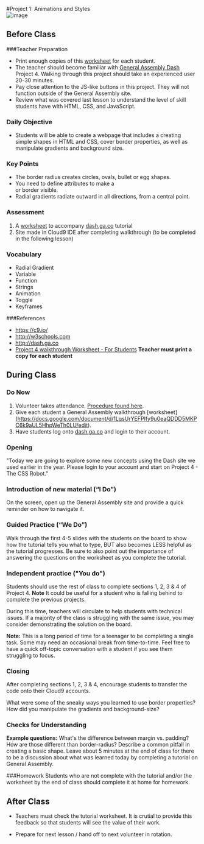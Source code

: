 #Project 1: Animations and Styles  
![image](http://i.imgur.com/qFWmEba.png)

## Before Class

###Teacher Preparation
* Print enough copies of this [worksheet](https://docs.google.com/document/d/1LqsUrYEFPIfy9u0eaQDDD5MKPC6k9aUL5HhpWeTh0LU/edit) for each student.
* The teacher should become familiar with [General Assembly Dash](dash.ga.co) Project 4. Walking through this project should take an experienced user 20-30 minutes. 
* Pay close attention to the JS-like buttons in this project. They will not function outside of the General Assembly site.
* Review what was covered last lesson to understand the level of skill students have with HTML, CSS, and JavaScript. 

### Daily Objective

* Students will be able to create a webpage that includes a creating simple shapes in HTML and CSS, cover border properties, as well as manipulate gradients and background size.


### Key Points

* The border radius creates circles, ovals, bullet or egg shapes.
* You need to define attributes to make a <div> or border visible.
* Radial gradients radiate outward in all directions, from a central point.


### Assessment

1. A [worksheet](https://docs.google.com/document/d/1LqsUrYEFPIfy9u0eaQDDD5MKPC6k9aUL5HhpWeTh0LU/edit) to accompany [dash.ga.co](dash.ga.co) tutorial 
2. Site made in Cloud9 IDE after completing walkthrough (to be completed in the following lesson)


### Vocabulary

* Radial Gradient
* Variable
* Function
* Strings
* Animation
* Toggle
* Keyframes

###References
* <https://c9.io/>
* <http://w3schools.com>
* <http://dash.ga.co>
* [Project 4 walkthrough Worksheet - For Students](https://docs.google.com/a/scripted.org/document/d/1LqsUrYEFPIfy9u0eaQDDD5MKPC6k9aUL5HhpWeTh0LU/edit?usp=sharing) **Teacher must print a copy for each student**

## During Class

### Do Now

1. Volunteer takes attendance. [Procedure found here](https://docs.google.com/document/d/19IIhqykr70vj7wnqyJYuQNTkd9GX56Xgl3omD42IcMk/edit).
2. Give each student a General Assembly walkthrough [worksheet] (https://docs.google.com/document/d/1LqsUrYEFPIfy9u0eaQDDD5MKPC6k9aUL5HhpWeTh0LU/edit). 
3. Have students log onto [dash.ga.co](dash.ga.co) and login to their account.


### Opening

"Today we are going to explore some new concepts using the Dash site we used earlier in the year. Please login to your account and start on Project 4 - The CSS Robot."

### Introduction of new material (“I Do”)
On the screen, open up the General Assembly site and provide a quick reminder on how to navigate it.

### Guided Practice (“We Do”)

Walk through the first 4-5 slides with the students on the board to show how the tutorial tells you what to type, BUT also becomes LESS helpful as the tutorial progresses. Be sure to also point out the importance of answering the questions on the worksheet as you complete the tutorial.

### Independent practice ("You do")

Students should use the rest of class to complete sections 1, 2, 3 & 4 of Project 4. **Note** It could be useful for a student who is falling behind to complete the previous projects.

During this time, teachers will circulate to help students with technical issues. If a majority of the class is struggling with the same issue, you may consider demonstrating the solution on the board.  

**Note:** This is a long period of time for a teenager to be completing a single task. Some may need an occasional break from time-to-time. Feel free to have a quick off-topic conversation with a student if you see them struggling to focus.

### Closing
After completing sections 1, 2, 3 & 4, encourage students to transfer the code onto their Cloud9 accounts. 

What were some of the sneaky ways you learned to use border properties? How did you manipulate the gradients and background-size? 

### Checks for Understanding
**Example questions:** What's the difference between margin vs. padding? How are those different than border-radius? Describe a common pitfall in creating a basic shape.
Leave about 5 minutes at the end of class for there to be a discussion about what was learned today by completing a tutorial on General Assembly.

###Homework
Students who are not complete with the tutorial and/or the worksheet by the end of class should complete it at home for homework.
 
## After Class

* Teachers must check the tutorial worksheet. It is crutial to provide this feedback so that students will see the value of their work.

* Prepare for next lesson / hand off to next volunteer in rotation.


